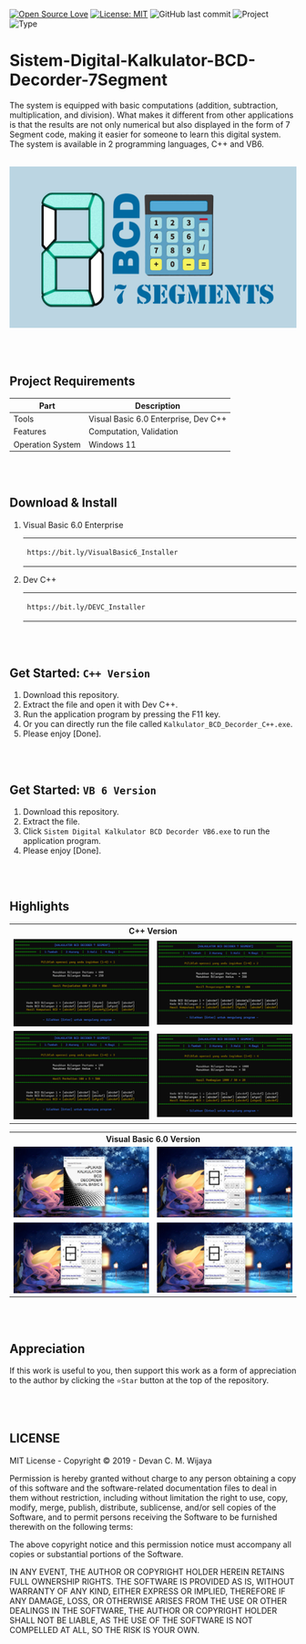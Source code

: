 [![Open Source Love](https://badges.frapsoft.com/os/v1/open-source.svg?style=flat)](https://github.com/ellerbrock/open-source-badges/)
[![License: MIT](https://img.shields.io/badge/License-MIT-blue.svg?logo=github&color=%23F7DF1E)](https://opensource.org/licenses/MIT)
![GitHub last commit](https://img.shields.io/github/last-commit/cakraawijaya/Sistem-Digital-Kalkulator-BCD-Decorder-7Segment?logo=Codeforces&logoColor=white&color=%23F7DF1E)
![Project](https://img.shields.io/badge/Project-Desktop-light.svg?style=flat&logo=c&logoColor=white&color=%23F7DF1E)
![Type](https://img.shields.io/badge/Type-Campus%20Assignment-light.svg?style=flat&logo=gitbook&logoColor=white&color=%23F7DF1E)

# Sistem-Digital-Kalkulator-BCD-Decorder-7Segment
The system is equipped with basic computations (addition, subtraction, multiplication, and division). What makes it different from other applications is that the results are not only numerical but also displayed in the form of 7 Segment code, making it easier for someone to learn this digital system. The system is available in 2 programming languages, C++ and VB6.

<br>

<img width="840" src="Documentation/Thumbnail.jpg" alt="thumbnail">

<br><br>

## Project Requirements
| Part | Description |
| --- | --- |
| Tools | Visual Basic 6.0 Enterprise, Dev C++ |
| Features | Computation, Validation |
| Operation System | Windows 11 |

<br><br>

## Download & Install 
1. Visual Basic 6.0 Enterprise 

   <table><tr><td width="810">
      
   ```
   https://bit.ly/VisualBasic6_Installer
   ```

   </td></tr></table>

2. Dev C++ 

   <table><tr><td width="810">
      
   ```
   https://bit.ly/DEVC_Installer
   ```

   </td></tr></table>

<br><br>

## Get Started: ``` C++ Version ```
1. Download this repository.<br>
2. Extract the file and open it with Dev C++.<br>
3. Run the application program by pressing the F11 key.<br>
4. Or you can directly run the file called ``` Kalkulator_BCD_Decorder_C++.exe ```.<br>
5. Please enjoy [Done].

<br><br>

## Get Started: ``` VB 6 Version ```
1. Download this repository.<br>
2. Extract the file.<br>
3. Click ``` Sistem Digital Kalkulator BCD Decorder VB6.exe ``` to run the application program.<br>
4. Please enjoy [Done].

<br><br>

## Highlights
<table>
<tr>
<th colspan="2">C++ Version</th>
</tr>
<tr>
<td width="420"><img src="Documentation/C++ Version-1.jpg" alt="c-1"></td>
<td width="420"><img src="Documentation/C++ Version-2.jpg" alt="c-2"></td>
</tr>
<tr>
<td width="420"><img src="Documentation/C++ Version-3.jpg" alt="c-3"></td>
<td width="420"><img src="Documentation/C++ Version-4.jpg" alt="c-4"></td>
</tr>
</table>
<table>
<tr>
<th colspan="2">Visual Basic 6.0 Version</th>
</tr>
<tr>
<td width="420"><img src="Documentation/Visual Basic 6.0 Version-1.jpg" alt="vb-1"></td>
<td width="420"><img src="Documentation/Visual Basic 6.0 Version-2.jpg" alt="vb-2"></td>
</tr>
<tr>
<td width="420"><img src="Documentation/Visual Basic 6.0 Version-3.jpg" alt="vb-3"></td>
<td width="420"><img src="Documentation/Visual Basic 6.0 Version-4.jpg" alt="vb-4"></td>
</tr>
</table>

<br><br>

## Appreciation
If this work is useful to you, then support this work as a form of appreciation to the author by clicking the ``` ⭐Star ``` button at the top of the repository.

<br><br>

## LICENSE
MIT License - Copyright © 2019 - Devan C. M. Wijaya

Permission is hereby granted without charge to any person obtaining a copy of this software and the software-related documentation files to deal in them without restriction, including without limitation the right to use, copy, modify, merge, publish, distribute, sublicense, and/or sell copies of the Software, and to permit persons receiving the Software to be furnished therewith on the following terms:

The above copyright notice and this permission notice must accompany all copies or substantial portions of the Software.

IN ANY EVENT, THE AUTHOR OR COPYRIGHT HOLDER HEREIN RETAINS FULL OWNERSHIP RIGHTS. THE SOFTWARE IS PROVIDED AS IS, WITHOUT WARRANTY OF ANY KIND, EITHER EXPRESS OR IMPLIED, THEREFORE IF ANY DAMAGE, LOSS, OR OTHERWISE ARISES FROM THE USE OR OTHER DEALINGS IN THE SOFTWARE, THE AUTHOR OR COPYRIGHT HOLDER SHALL NOT BE LIABLE, AS THE USE OF THE SOFTWARE IS NOT COMPELLED AT ALL, SO THE RISK IS YOUR OWN.
